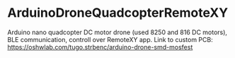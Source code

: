 # ArduinoDroneQuadcopterRemoteXY
Arduino nano quadcopter DC motor drone (used 8250 and 816 DC motors), BLE communication, controll over RemoteXY app.
Link to custom PCB: https://oshwlab.com/tugo.strbenc/arduino-drone-smd-mosfest

